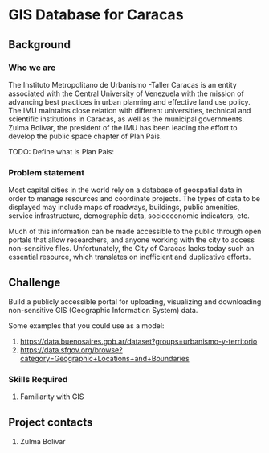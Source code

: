 # GIS Database for Caracas

## Background

### Who we are

The Instituto Metropolitano de Urbanismo -Taller Caracas is an entity associated with the Central University of Venezuela with the mission of advancing best practices in urban planning and effective land use policy. The IMU maintains close relation with different universities, technical and scientific institutions in Caracas, as well as the municipal governments. Zulma Bolivar, the president of the IMU has been leading the effort to develop the public space chapter of Plan Pais.

TODO:
Define what is Plan Pais:

### Problem statement

Most capital cities in the world rely on a database of geospatial data in order to manage resources and coordinate projects. The types of data to be displayed may include maps of roadways, buildings, public amenities, service infrastructure, demographic data, socioeconomic indicators, etc.

Much of this information can be made accessible to the public through open portals that allow researchers, and anyone working with the city to access non-sensitive files. Unfortunately, the City of Caracas lacks today such an essential resource, which translates on inefficient and duplicative efforts.

## Challenge

Build a publicly accessible portal for uploading, visualizing and downloading non-sensitive GIS (Geographic Information System) data.

Some examples that you could use as a model:
1. https://data.buenosaires.gob.ar/dataset?groups=urbanismo-y-territorio
1. https://data.sfgov.org/browse?category=Geographic+Locations+and+Boundaries

### Skills Required
1. Familiarity with GIS

## Project contacts

1. Zulma Bolivar
